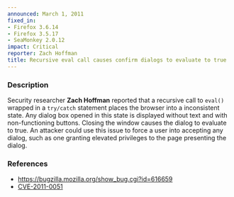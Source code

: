 ```yaml
---
announced: March 1, 2011
fixed_in:
- Firefox 3.6.14
- Firefox 3.5.17
- SeaMonkey 2.0.12
impact: Critical
reporter: Zach Hoffman
title: Recursive eval call causes confirm dialogs to evaluate to true
---
```


<h3>Description</h3>

<p>Security researcher <strong>Zach Hoffman</strong> reported that a
recursive call to <code>eval()</code> wrapped in
a <code>try/catch</code> statement places the browser into a
inconsistent state.  Any dialog box opened in this state is displayed
without text and with non-functioning buttons.  Closing the window
causes the dialog to evaluate to true.  An attacker could use this
issue to force a user into accepting any dialog, such as one granting
elevated privileges to the page presenting the dialog.</p>

<h3>References</h3>

<ul>
  <li><a href="https://bugzilla.mozilla.org/show_bug.cgi?id=616659">https://bugzilla.mozilla.org/show_bug.cgi?id=616659</a></li>
  <li><a class="ex-ref" href="http://cve.mitre.org/cgi-bin/cvename.cgi?name=CVE-2011-0051">CVE-2011-0051</a></li>
</ul>




